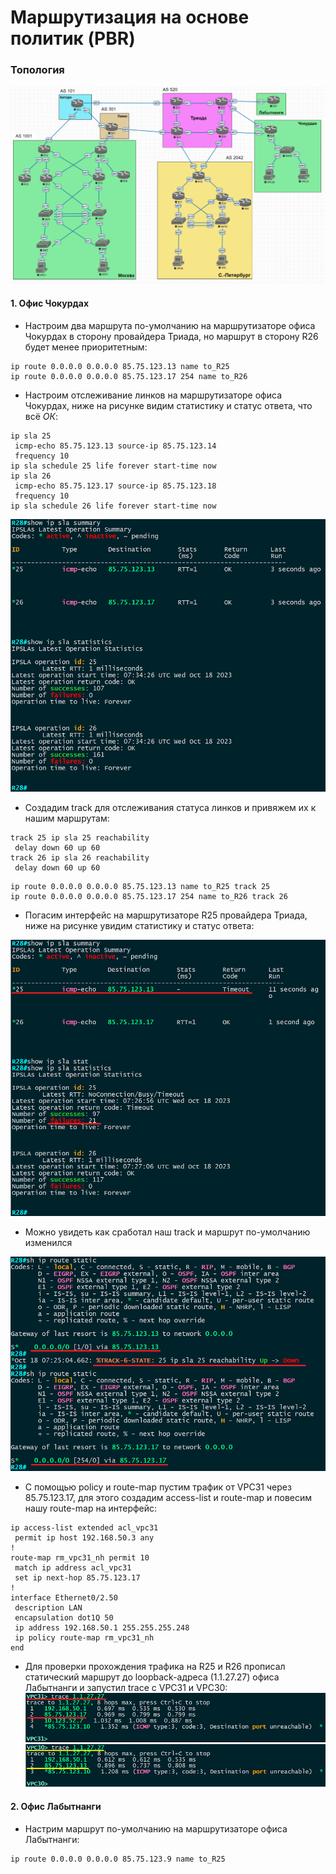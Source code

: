 # Маршрутизация на основе политик (PBR)

### Топология
![](https://github.com/devops-user/otus/blob/main/homeworks_prof/homework_11/images/topo.png)

#### 1. Офис Чокурдах
  * Настроим два маршрута по-умолчанию на маршрутизаторе офиса Чокурдах в сторону провайдера Триада, но маршрут в сторону R26 будет менее приоритетным:
```
ip route 0.0.0.0 0.0.0.0 85.75.123.13 name to_R25
ip route 0.0.0.0 0.0.0.0 85.75.123.17 254 name to_R26
```

  * Настроим отслеживание линков на маршрутизаторе офиса Чокурдах, ниже на рисунке видим статистику и статус ответа, что всё *ОК*:
```
ip sla 25
 icmp-echo 85.75.123.13 source-ip 85.75.123.14
 frequency 10
ip sla schedule 25 life forever start-time now
ip sla 26
 icmp-echo 85.75.123.17 source-ip 85.75.123.18
 frequency 10
ip sla schedule 26 life forever start-time now
```
![](https://github.com/devops-user/otus/blob/main/homeworks_prof/homework_12/images/sla_ok.png)

  * Создадим track для отслеживания статуса линков и привяжем их к нашим маршрутам:
```
track 25 ip sla 25 reachability
 delay down 60 up 60
track 26 ip sla 26 reachability
 delay down 60 up 60
```
```
ip route 0.0.0.0 0.0.0.0 85.75.123.13 name to_R25 track 25
ip route 0.0.0.0 0.0.0.0 85.75.123.17 254 name to_R26 track 26
```

  * Погасим интерфейс на маршрутизаторе R25 провайдера Триада, ниже на рисунке увидим статистику и статус ответа:

![](https://github.com/devops-user/otus/blob/main/homeworks_prof/homework_12/images/sla_nok.png)  

  * Можно увидеть как сработал наш track и маршрут по-умолчанию изменился

![](https://github.com/devops-user/otus/blob/main/homeworks_prof/homework_12/images/track.png)

  * С помощью policy и route-map пустим трафик от VPC31 через 85.75.123.17, для этого создадим access-list и route-map и повесим нашу route-map на интерфейс:
```
ip access-list extended acl_vpc31
 permit ip host 192.168.50.3 any
!
route-map rm_vpc31_nh permit 10
 match ip address acl_vpc31
 set ip next-hop 85.75.123.17
!
interface Ethernet0/2.50
 description LAN
 encapsulation dot1Q 50
 ip address 192.168.50.1 255.255.255.248
 ip policy route-map rm_vpc31_nh
end
```
  * Для проверки прохождения трафика на R25 и R26 прописал статический маршрут до loopback-адреса (1.1.27.27) офиса Лабытнанги и запустил trace с VPC31 и VPC30:  
![](https://github.com/devops-user/otus/blob/main/homeworks_prof/homework_12/images/trace.png)

#### 2. Офис Лабытнанги
  * Настрим маршрут по-умолчанию на маршрутизаторе офиса Лабытнанги:
```
ip route 0.0.0.0 0.0.0.0 85.75.123.9 name to_R25
```
